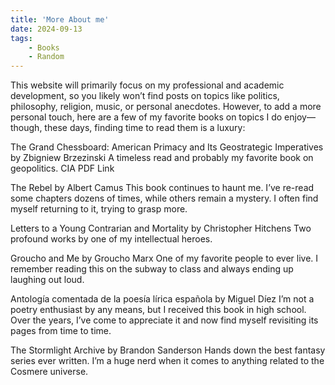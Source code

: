```yaml
---
title: 'More About me'
date: 2024-09-13
tags:
    - Books
    - Random
---
```


This website will primarily focus on my professional and academic development, so you likely won’t find posts on topics like politics, philosophy, religion, music, or personal anecdotes. However, to add a more personal touch, here are a few of my favorite books on topics I do enjoy—though, these days, finding time to read them is a luxury:

The Grand Chessboard: American Primacy and Its Geostrategic Imperatives by Zbigniew Brzezinski
A timeless read and probably my favorite book on geopolitics.
CIA PDF Link

The Rebel by Albert Camus
This book continues to haunt me. I’ve re-read some chapters dozens of times, while others remain a mystery. I often find myself returning to it, trying to grasp more.

Letters to a Young Contrarian and Mortality by Christopher Hitchens
Two profound works by one of my intellectual heroes.

Groucho and Me by Groucho Marx
One of my favorite people to ever live. I remember reading this on the subway to class and always ending up laughing out loud.

Antología comentada de la poesía lírica española by Miguel Díez
I’m not a poetry enthusiast by any means, but I received this book in high school. Over the years, I’ve come to appreciate it and now find myself revisiting its pages from time to time.

The Stormlight Archive by Brandon Sanderson
Hands down the best fantasy series ever written. I’m a huge nerd when it comes to anything related to the Cosmere universe.
